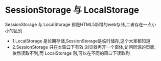 # SessionStorage 与 LocalStorage

SessionStorage 与 LocalStorage 都是HTML5新增的web存储,二者存在一点小小的区别

- 1.LocalStorage 是长期存储,SessionStorage是临时储存,这个大家都知道
- 2.SessionStorage 只在本窗口下有效,浏览器再开一个窗体,访问同源的页面,依然读取不到,而 LocalStorage 则,可以在不同的窗口下读取到

    


     


